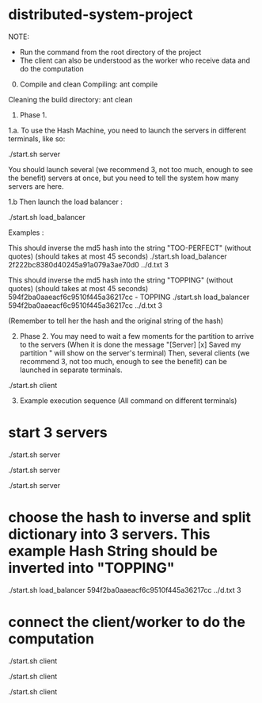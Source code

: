 # distributed-system-project

NOTE: 
- Run the command from the root directory of the project
- The client can also be understood as the worker who receive data and do the computation

0. Compile and clean
Compiling:
    ant compile

Cleaning the build directory:
    ant clean

1. Phase 1.

1.a.
To use the Hash Machine, you need to launch the servers in different terminals, like so:

./start.sh server


You should launch several (we recommend 3, not too much, enough to see the benefit) servers at once, but you need to tell the system how many servers are here.

1.b
Then launch the load balancer :

./start.sh load_balancer <hash to find> <dictionary file> <number of server running>

Examples :

This should inverse the md5 hash into the string "TOO-PERFECT" (without quotes)    (should takes at most 45 seconds)
./start.sh load_balancer 2f222bc8380d40245a91a079a3ae70d0 ../d.txt 3

This should inverse the md5 hash into the string "TOPPING" (without quotes) (should takes at most 45 seconds)
594f2ba0aaeacf6c9510f445a36217cc  - TOPPING
./start.sh load_balancer 594f2ba0aaeacf6c9510f445a36217cc ../d.txt 3

(Remember to tell her the hash and the original string of the hash)

2. Phase 2.
You may need to wait a few moments for the partition to arrive to the servers (When it is done the message "[Server] [x] Saved my partition " will show on the server's terminal)
Then, several clients (we recommend 3, not too much, enough to see the benefit) can be launched in separate terminals.

./start.sh client


3. Example execution sequence (All command on different terminals)

# start 3 servers

./start.sh server

./start.sh server

./start.sh server

# choose the hash to inverse and split dictionary into 3 servers. This example Hash String should be inverted into "TOPPING" 
./start.sh load_balancer 594f2ba0aaeacf6c9510f445a36217cc ../d.txt 3

# connect the client/worker to do the computation
./start.sh client

./start.sh client

./start.sh client
